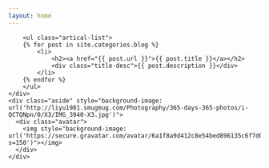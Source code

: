 ```yaml
---
layout: home
---
```


<div class="index-content blog">
    <div class="section">
        <div class="cate-bar"><span id="cateBar"></span></div>

        <ul class="artical-list">
        {% for post in site.categories.blog %}
            <li>
                <h2><a href="{{ post.url }}">{{ post.title }}</a></h2>
                <div class="title-desc">{{ post.description }}</div>
            </li>
        {% endfor %}
        </ul>
    </div>
    <div class="aside" style="background-image: url('http://liyu1981.smugmug.com/Photography/365-days-365-photos/i-QCTQNpn/0/X3/IMG_3940-X3.jpg')">
      <div class="avatar">
        <img style="background-image: url('https://secure.gravatar.com/avatar/6a1f8a9d412c8e54bed896135c6f7d0c?s=150')"></img>
      </div>
    </div>
</div>
